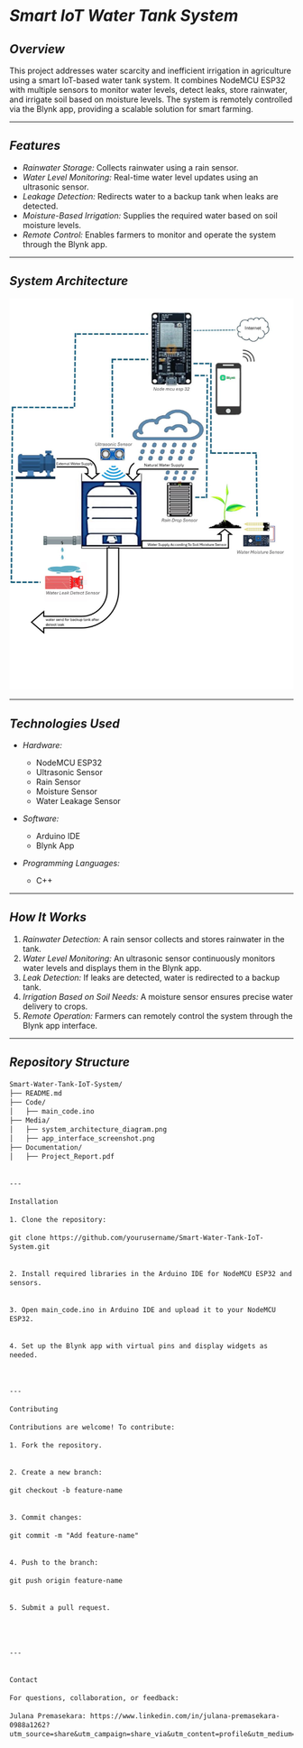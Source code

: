 # *Smart IoT Water Tank System*

## *Overview*  
This project addresses water scarcity and inefficient irrigation in agriculture using a smart IoT-based water tank system. It combines NodeMCU ESP32 with multiple sensors to monitor water levels, detect leaks, store rainwater, and irrigate soil based on moisture levels. The system is remotely controlled via the Blynk app, providing a scalable solution for smart farming.

---

## *Features*  
- *Rainwater Storage:* Collects rainwater using a rain sensor.  
- *Water Level Monitoring:* Real-time water level updates using an ultrasonic sensor.  
- *Leakage Detection:* Redirects water to a backup tank when leaks are detected.  
- *Moisture-Based Irrigation:* Supplies the required water based on soil moisture levels.  
- *Remote Control:* Enables farmers to monitor and operate the system through the Blynk app.  

---

## *System Architecture*  
<img src="Media/system_architecture_diagram.jpg" alt="System Architecture" width="600">

---

## *Technologies Used*  
- *Hardware:*  
  - NodeMCU ESP32  
  - Ultrasonic Sensor  
  - Rain Sensor  
  - Moisture Sensor  
  - Water Leakage Sensor  

- *Software:*  
  - Arduino IDE  
  - Blynk App  

- *Programming Languages:*  
  - C++  

---

## *How It Works*  
1. *Rainwater Detection:* A rain sensor collects and stores rainwater in the tank.  
2. *Water Level Monitoring:* An ultrasonic sensor continuously monitors water levels and displays them in the Blynk app.  
3. *Leak Detection:* If leaks are detected, water is redirected to a backup tank.  
4. *Irrigation Based on Soil Needs:* A moisture sensor ensures precise water delivery to crops.  
5. *Remote Operation:* Farmers can remotely control the system through the Blynk app interface.  

---


## *Repository Structure*  
```plaintext
Smart-Water-Tank-IoT-System/
├── README.md                      
├── Code/
│   ├── main_code.ino              
├── Media/
│   ├── system_architecture_diagram.png  
│   ├── app_interface_screenshot.png     
├── Documentation/
│   ├── Project_Report.pdf         


---

Installation

1. Clone the repository:

git clone https://github.com/yourusername/Smart-Water-Tank-IoT-System.git


2. Install required libraries in the Arduino IDE for NodeMCU ESP32 and sensors.


3. Open main_code.ino in Arduino IDE and upload it to your NodeMCU ESP32.


4. Set up the Blynk app with virtual pins and display widgets as needed.



---

Contributing

Contributions are welcome! To contribute:

1. Fork the repository.


2. Create a new branch:

git checkout -b feature-name


3. Commit changes:

git commit -m "Add feature-name"


4. Push to the branch:

git push origin feature-name


5. Submit a pull request.




---


Contact

For questions, collaboration, or feedback:

Julana Premasekara: https://www.linkedin.com/in/julana-premasekara-0988a1262?utm_source=share&utm_campaign=share_via&utm_content=profile&utm_medium=android_app
